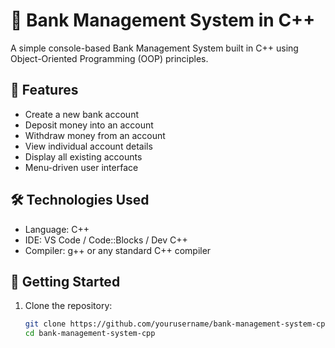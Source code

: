 # 🏦 Bank Management System in C++

A simple console-based Bank Management System built in C++ using Object-Oriented Programming (OOP) principles.

## 📌 Features

- Create a new bank account
- Deposit money into an account
- Withdraw money from an account
- View individual account details
- Display all existing accounts
- Menu-driven user interface

## 🛠️ Technologies Used

- Language: C++
- IDE: VS Code / Code::Blocks / Dev C++
- Compiler: g++ or any standard C++ compiler

## 🚀 Getting Started

1. Clone the repository:
   ```bash
   git clone https://github.com/yourusername/bank-management-system-cpp.git
   cd bank-management-system-cpp
